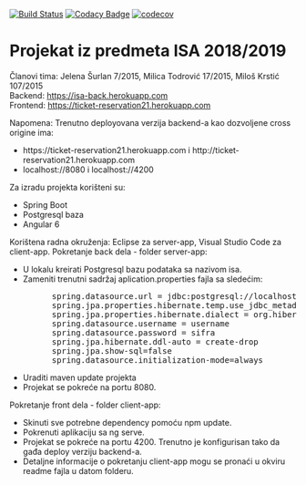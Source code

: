 [![Build Status](https://travis-ci.com/jaseyrae9/ISA.svg?token=LfU8WskipJPYJ3mUzo1g&branch=master)](https://travis-ci.com/jaseyrae9/ISA)
[![Codacy Badge](https://api.codacy.com/project/badge/Grade/eee53e4eb8734553ba79bc1bdca47fd6)](https://www.codacy.com?utm_source=github.com&amp;utm_medium=referral&amp;utm_content=jaseyrae9/ISA&amp;utm_campaign=Badge_Grade)
[![codecov](https://codecov.io/gh/jaseyrae9/ISA/branch/master/graph/badge.svg?token=QIB9smWDwq)](https://codecov.io/gh/jaseyrae9/ISA)
# Projekat iz predmeta ISA 2018/2019
Članovi tima: Jelena Šurlan 7/2015, Milica Todrović 17/2015, Miloš Krstić 107/2015 <br/>
Backend: https://isa-back.herokuapp.com <br/>
Frontend: https://ticket-reservation21.herokuapp.com <br/>

Napomena: Trenutno deployovana verzija backend-a kao dozvoljene cross origine ima:
<ul>
  <li> https://ticket-reservation21.herokuapp.com  i http://ticket-reservation21.herokuapp.com </li>
  <li> localhost://8080 i localhost://4200
</ul>

Za izradu projekta korišteni su: 
<ul>
  <li> Spring Boot </li>
  <li> Postgresql baza </li>
  <li> Angular 6 </li>
</ul>
Korištena radna okruženja: Eclipse za server-app, Visual Studio Code za client-app.
Pokretanje back dela - folder server-app:
<ul>
  <li> U lokalu kreirati Postgresql bazu podataka sa nazivom isa. </li>  
  <li> Zameniti trenutni sadržaj aplication.properties fajla sa sledećim:
    <pre>
      spring.datasource.url = jdbc:postgresql://localhost:5432/isa
      spring.jpa.properties.hibernate.temp.use_jdbc_metadata_defaults = false
      spring.jpa.properties.hibernate.dialect = org.hibernate.dialect.PostgreSQL95Dialect
      spring.datasource.username = username
      spring.datasource.password = sifra
      spring.jpa.hibernate.ddl-auto = create-drop
      spring.jpa.show-sql=false
      spring.datasource.initialization-mode=always</pre> </li>
  <li> Uraditi maven update projekta </li>
  <li> Projekat se pokreće na portu 8080. </li>
</ul>

Pokretanje front dela - folder client-app:
<ul>
  <li> Skinuti sve potrebne dependency pomoću npm update. </li>
  <li> Pokrenuti aplikaciju sa ng serve. </li>
  <li> Projekat se pokreće na portu 4200. Trenutno je konfigurisan tako da gađa deploy verziju backend-a. </li>
  <li> Detaljne informacije o pokretanju client-app mogu se pronaći u okviru readme fajla u datom folderu. </li>
</ul>

